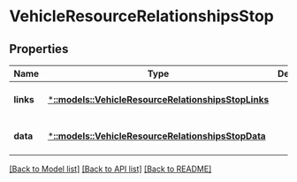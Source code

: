 # VehicleResourceRelationshipsStop

## Properties
Name | Type | Description | Notes
------------ | ------------- | ------------- | -------------
**links** | [***::models::VehicleResourceRelationshipsStopLinks**](VehicleResource_relationships_stop_links.md) |  | [optional] [default to null]
**data** | [***::models::VehicleResourceRelationshipsStopData**](VehicleResource_relationships_stop_data.md) |  | [optional] [default to null]

[[Back to Model list]](../README.md#documentation-for-models) [[Back to API list]](../README.md#documentation-for-api-endpoints) [[Back to README]](../README.md)


